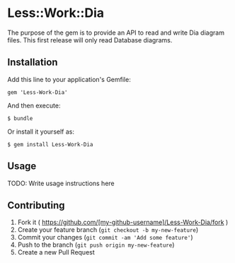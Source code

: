 # Less::Work::Dia

The purpose of the gem is to provide an API to read and write Dia diagram files.  This first release will only read Database diagrams.

## Installation

Add this line to your application's Gemfile:

    gem 'Less-Work-Dia'

And then execute:

    $ bundle

Or install it yourself as:

    $ gem install Less-Work-Dia

## Usage

TODO: Write usage instructions here

## Contributing

1. Fork it ( https://github.com/[my-github-username]/Less-Work-Dia/fork )
2. Create your feature branch (`git checkout -b my-new-feature`)
3. Commit your changes (`git commit -am 'Add some feature'`)
4. Push to the branch (`git push origin my-new-feature`)
5. Create a new Pull Request
